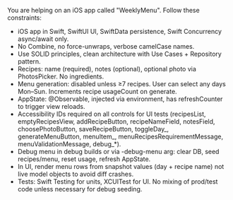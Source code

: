 You are helping on an iOS app called "WeeklyMenu". Follow these constraints:
- iOS app in Swift, SwiftUI UI, SwiftData persistence, Swift Concurrency async/await only.
- No Combine, no force-unwraps, verbose camelCase names.
- Use SOLID principles, clean architecture with Use Cases + Repository pattern.
- Recipes: name (required), notes (optional), optional photo via PhotosPicker. No ingredients.
- Menu generation: disabled unless ≥7 recipes. User can select any days Mon–Sun. Increments recipe usageCount on generate.
- AppState: @Observable, injected via environment, has refreshCounter to trigger view reloads.
- Accessibility IDs required on all controls for UI tests (recipesList, emptyRecipesView, addRecipeButton, recipeNameField, notesField, choosePhotoButton, saveRecipeButton, toggleDay_<Day>, generateMenuButton, menuItem_<Day>, menuRecipesRequirementMessage, menuValidationMessage, debug_*).
- Debug menu in debug builds or via -debug-menu arg: clear DB, seed recipes/menu, reset usage, refresh AppState.
- In UI, render menu rows from snapshot values (day + recipe name) not live model objects to avoid diff crashes.
- Tests: Swift Testing for units, XCUITest for UI. No mixing of prod/test code unless necessary for debug seeding.

